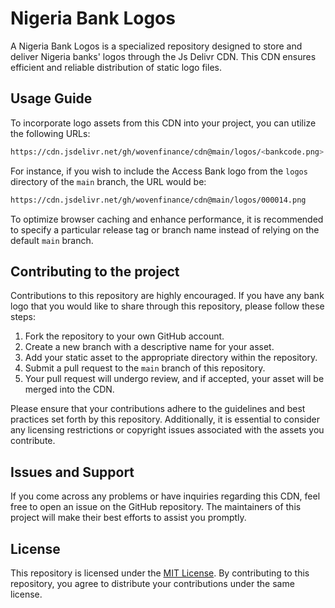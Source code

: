 # Nigeria Bank Logos

A Nigeria Bank Logos is a specialized repository designed to store and deliver Nigeria banks' logos through the Js Delivr CDN. This CDN ensures efficient and reliable distribution of static logo files.

## Usage Guide

To incorporate logo assets from this CDN into your project, you can utilize the following URLs:

```bash
https://cdn.jsdelivr.net/gh/wovenfinance/cdn@main/logos/<bankcode.png>
```

For instance, if you wish to include the Access Bank logo from the `logos` directory of the `main` branch, the URL would be:

```bash
https://cdn.jsdelivr.net/gh/wovenfinance/cdn@main/logos/000014.png
```

To optimize browser caching and enhance performance, it is recommended to specify a particular release tag or branch name instead of relying on the default `main` branch.

## Contributing to the project

Contributions to this repository are highly encouraged. If you have any bank logo that you would like to share through this repository, please follow these steps:

1. Fork the repository to your own GitHub account.
2. Create a new branch with a descriptive name for your asset.
3. Add your static asset to the appropriate directory within the repository.
4. Submit a pull request to the `main` branch of this repository.
5. Your pull request will undergo review, and if accepted, your asset will be merged into the CDN.

Please ensure that your contributions adhere to the guidelines and best practices set forth by this repository. Additionally, it is essential to consider any licensing restrictions or copyright issues associated with the assets you contribute.

## Issues and Support

If you come across any problems or have inquiries regarding this CDN, feel free to open an issue on the GitHub repository. The maintainers of this project will make their best efforts to assist you promptly.

## License

This repository is licensed under the [MIT License](LICENSE). By contributing to this repository, you agree to distribute your contributions under the same license.